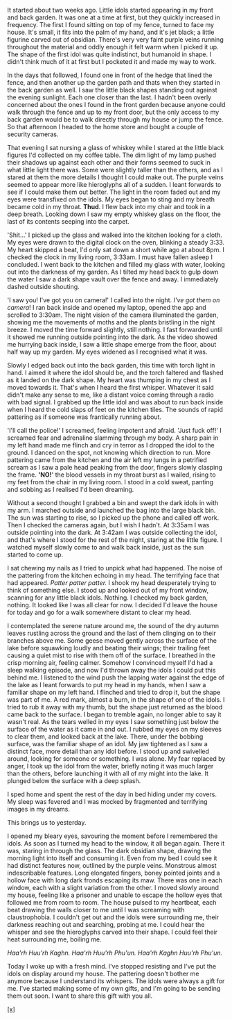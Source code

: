 It started about two weeks ago. Little idols started appearing in my front and back garden. It was one at a time at first, but they quickly increased in frequency. The first I found sitting on top of my fence, turned to face my house. It's small, it fits into the palm of my hand, and it's jet black; a little figurine carved out of obsidian. There's very very faint purple veins running throughout the material and oddly enough it felt warm when I picked it up. The shape of the first idol was quite indistinct, but humanoid in shape. I didn't think much of it at first but I pocketed it and made my way to work.

In the days that followed, I found one in front of the hedge that lined the fence, and then another up the garden path and thats when they started in the back garden as well. I saw the little black shapes standing out against the evening sunlight. Each one closer than the last. I hadn't been overly concerned about the ones I found in the front garden because anyone could walk through the fence and up to my front door, but the only access to my back garden would be to walk directly through my house or jump the fence. So that afternoon I headed to the home store and bought a couple of security cameras.

That evening I sat nursing a glass of whiskey while I stared at the little black figures I'd collected on my coffee table. The dim light of my lamp pushed their shadows up against each other and their forms seemed to suck in what little light there was. Some were slightly taller than the others, and as I stared at them the more details I thought I could make out. The purple veins seemed to appear more like hieroglyphs all of a sudden. I leant forwards to see if I could make them out better. The light in the room faded out and my eyes were transfixed on the idols. My eyes began to sting and my breath became cold in my throat. **Thud**. I flew back into my chair and took in a deep breath. Looking down I saw my empty whiskey glass on the floor, the last of its contents seeping into the carpet.

'Shit...' I picked up the glass and walked into the kitchen looking for a cloth. My eyes were drawn to the digital clock on the oven, blinking a steady 3:33. My heart skipped a beat, I'd only sat down a short while ago at about 8pm. I checked the clock in my living room, 3:33am. I must have fallen asleep I concluded. I went back to the kitchen and filled my glass with water, looking out into the darkness of my garden. As I tilted my head back to gulp down the water I saw a dark shape vault over the fence and away. I immediately dashed outside shouting.

'I saw you! I've got you on camera!' I called into the night. *I've got them on camera*! I ran back inside and opened my laptop, opened the app and scrolled to 3:30am. The night vision of the camera illuminated the garden, showing me the movements of moths and the plants bristling in the night breeze. I moved the time forward slightly, still nothing. I fast forwarded until it showed me running outside pointing into the dark. As the video showed me hurrying back inside, I saw a little shape emerge from the floor, about half way up my garden. My eyes widened as I recognised what it was.

Slowly I edged back out into the back garden, this time with torch light in hand. I aimed it where the idol should be, and the torch faltered and flashed as it landed on the dark shape. My heart was thumping in my chest as I moved towards it. That's when I heard the first whisper. Whatever it said didn't make any sense to me, like a distant voice coming through a radio with bad signal. I grabbed up the little idol and was about to run back inside when I heard the cold slaps of feet on the kitchen tiles. The sounds of rapid pattering as if someone was frantically running about. 

'I'll call the police!' I screamed, feeling impotent and afraid. 'Just fuck off!' I screamed fear and adrenaline slamming through my body. A sharp pain in my left hand made me flinch and cry in terror as I dropped the idol to the ground. I danced on the spot, not knowing which direction to run. More pattering came from the kitchen and the air left my lungs in a petrified scream as I saw a pale head peaking from the door, fingers slowly clasping the frame. **'NO!**' the blood vessels in my throat burst as I wailed, rising to my feet from the chair in my living room. I stood in a cold sweat, panting and sobbing as I realised I'd been dreaming. 

Without a second thought I grabbed a bin and swept the dark idols in with my arm. I marched outside and launched the bag into the large black bin. The sun was starting to rise, so I picked up the phone and called off work. Then I checked the cameras again, but I wish I hadn't. At 3:35am I was outside pointing into the dark. At 3:42am I was outside collecting the idol, and that's where I stood for the rest of the night, staring at the little figure. I watched myself slowly come to and walk back inside, just as the sun started to come up.

I sat chewing my nails as I tried to unpick what had happened. The noise of the pattering from the kitchen echoing in my head. The terrifying face that had appeared. *Patter patter patter.* I shook my head desperately trying to think of something else. I stood up and looked out of my front window, scanning for any little black idols. Nothing. I checked my back garden, nothing. It looked like I was all clear for now. I decided I'd leave the house for today and go for a walk somewhere distant to clear my head.

I contemplated the serene nature around me, the sound of the dry autumn leaves rustling across the ground and the last of them clinging on to their branches above me. Some geese moved gently across the surface of the lake before squawking loudly and beating their wings; their trailing feet causing a quiet mist to rise with them off of the surface. I breathed in the crisp morning air, feeling calmer. Somehow I convinced myself I'd had a sleep walking episode, and now I'd thrown away the idols I could put this behind me. I listened to the wind push the lapping water against the edge of the lake as I leant forwards to put my head in my hands, when I saw a familiar shape on my left hand. I flinched and tried to drop it, but the shape was part of me. A red mark, almost a burn, in the shape of one of the idols. I tried to rub it away with my thumb, but the shape just returned as the blood came back to the surface. I began to tremble again, no longer able to say it wasn't real. As the tears welled in my eyes I saw something just below the surface of the water as it came in and out. I rubbed my eyes on my sleeves to clear them, and looked back at the lake. There, under the bobbing surface, was the familiar shape of an idol. My jaw tightened as I saw a distinct face, more detail than any idol before. I stood up and swivelled around, looking for someone or something. I was alone. My fear replaced by anger, I took up the idol from the water, briefly noting it was much larger than the others, before launching it with all of my might into the lake. It plunged below the surface with a deep splash.

I sped home and spent the rest of the day in bed hiding under my covers. My sleep was fevered and I was mocked by fragmented and terrifying images in my dreams. 

This brings us to yesterday.

I opened my bleary eyes, savouring the moment before I remembered the idols. As soon as I turned my head to the window, it all began again. There it was, staring in through the glass. The dark obsidian shape, drawing the morning light into itself and consuming it. Even from my bed I could see it had distinct features now, outlined by the purple veins. Monstrous almost indescribable features. Long elongated fingers, boney pointed joints and a hollow face with long dark fronds escaping its maw. There was one in each window, each with a slight variation from the other. I moved slowly around my house, feeling like a prisoner and unable to escape the hollow eyes that followed me from room to room. The house pulsed to my heartbeat, each beat drawing the walls closer to me until I was screaming with claustrophobia. I couldn't get out and the idols were surrounding me, their darkness reaching out and searching, probing at me. I could hear the whisper and see the hieroglyphs carved into their shape. I could feel their heat surrounding me, boiling me.

*Haa'rh Huu'rh Kaghn. Haa'rh Huu'rh Phu'un. Haa'rh Kaghn Huu'rh Phu'un.*

Today I woke up with a fresh mind. I've stopped resisting and I've put the idols on display around my house. The pattering doesn't bother me anymore because I understand its whispers. The idols were always a gift for me. I've started making some of my own gifts, and I'm going to be sending them out soon. I want to share this gift with you all.

[\[x\]](https://www.reddit.com/user/Stigma_Stasis)